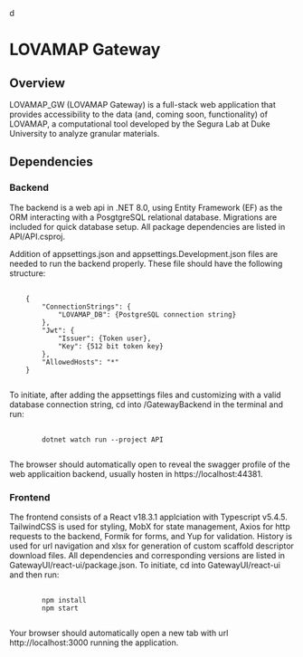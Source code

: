 d<h1>LOVAMAP Gateway</h1>

<h2>Overview</h2>

LOVAMAP_GW (LOVAMAP Gateway) is a full-stack web application that provides accessibility to the data (and, coming soon, functionality) of LOVAMAP, a computational tool developed by the Segura Lab at Duke University to analyze granular materials.

<h2>Dependencies</h2>

<h3>Backend</h3>

The backend is a web api in .NET 8.0, using Entity Framework (EF) as the ORM interacting with a PosgtgreSQL relational database. Migrations are included for quick database setup. All package dependencies are listed in API/API.csproj.

Addition of appsettings.json and appsettings.Development.json files are needed to run the backend properly. These file should have the following structure: 

<pre>
	<code>
	{
		"ConnectionStrings": {
			"LOVAMAP_DB": {PostgreSQL connection string}
		},
		"Jwt": {
			"Issuer": {Token user},
			"Key": {512 bit token key}
		},
		"AllowedHosts": "*"
	} 
	</code>
</pre>

	
To initiate, after adding the appsettings files and customizing with a valid database connection string, cd into /GatewayBackend in the terminal and run:

<pre>
	<code>
		dotnet watch run --project API
	</code>
</pre>

The browser should automatically open to reveal the swagger profile of the web applicaition backend, usually hosten in https://localhost:44381.

<h3>Frontend</h3>
The frontend consists of a React v18.3.1 applciation with Typescript v5.4.5. TailwindCSS is used for styling, MobX for state management, Axios for http requests to the backend, Formik for forms, and Yup for validation. History is used for url navigation and xlsx for generation of custom scaffold descriptor download files. All dependencies and corresponding versions are listed in GatewayUI/react-ui/package.json. To initiate, cd into GatewayUI/react-ui and then run:

<pre>
	<code>
		npm install
		npm start
	</code>
</pre>

Your browser should automatically open a new tab with url http://localhost:3000 running the application.
